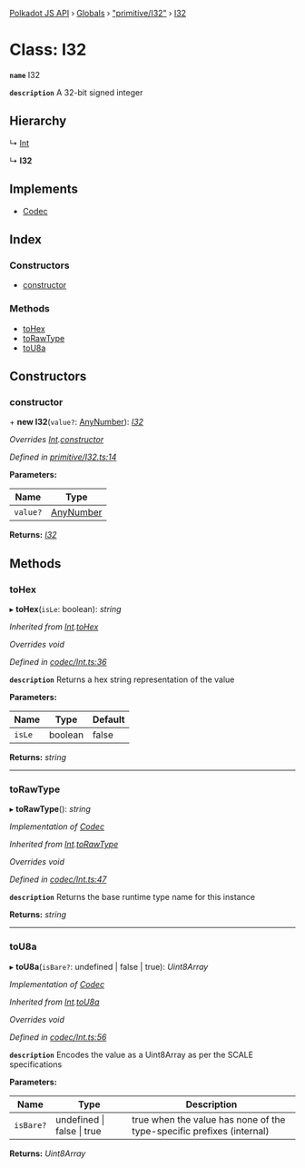 [Polkadot JS API](../README.md) › [Globals](../globals.md) › ["primitive/I32"](../modules/_primitive_i32_.md) › [I32](_primitive_i32_.i32.md)

# Class: I32

**`name`** I32

**`description`** 
A 32-bit signed integer

## Hierarchy

  ↳ [Int](_codec_int_.int.md)

  ↳ **I32**

## Implements

* [Codec](../interfaces/_types_.codec.md)

## Index

### Constructors

* [constructor](_primitive_i32_.i32.md#constructor)

### Methods

* [toHex](_primitive_i32_.i32.md#tohex)
* [toRawType](_primitive_i32_.i32.md#torawtype)
* [toU8a](_primitive_i32_.i32.md#tou8a)

## Constructors

###  constructor

\+ **new I32**(`value?`: [AnyNumber](../modules/_types_.md#anynumber)): *[I32](_primitive_i32_.i32.md)*

*Overrides [Int](_codec_int_.int.md).[constructor](_codec_int_.int.md#constructor)*

*Defined in [primitive/I32.ts:14](https://github.com/polkadot-js/api/blob/16e0ea9315/packages/types/src/primitive/I32.ts#L14)*

**Parameters:**

Name | Type |
------ | ------ |
`value?` | [AnyNumber](../modules/_types_.md#anynumber) |

**Returns:** *[I32](_primitive_i32_.i32.md)*

## Methods

###  toHex

▸ **toHex**(`isLe`: boolean): *string*

*Inherited from [Int](_codec_int_.int.md).[toHex](_codec_int_.int.md#tohex)*

*Overrides void*

*Defined in [codec/Int.ts:36](https://github.com/polkadot-js/api/blob/16e0ea9315/packages/types/src/codec/Int.ts#L36)*

**`description`** Returns a hex string representation of the value

**Parameters:**

Name | Type | Default |
------ | ------ | ------ |
`isLe` | boolean | false |

**Returns:** *string*

___

###  toRawType

▸ **toRawType**(): *string*

*Implementation of [Codec](../interfaces/_types_.codec.md)*

*Inherited from [Int](_codec_int_.int.md).[toRawType](_codec_int_.int.md#torawtype)*

*Overrides void*

*Defined in [codec/Int.ts:47](https://github.com/polkadot-js/api/blob/16e0ea9315/packages/types/src/codec/Int.ts#L47)*

**`description`** Returns the base runtime type name for this instance

**Returns:** *string*

___

###  toU8a

▸ **toU8a**(`isBare?`: undefined | false | true): *Uint8Array*

*Implementation of [Codec](../interfaces/_types_.codec.md)*

*Inherited from [Int](_codec_int_.int.md).[toU8a](_codec_int_.int.md#tou8a)*

*Overrides void*

*Defined in [codec/Int.ts:56](https://github.com/polkadot-js/api/blob/16e0ea9315/packages/types/src/codec/Int.ts#L56)*

**`description`** Encodes the value as a Uint8Array as per the SCALE specifications

**Parameters:**

Name | Type | Description |
------ | ------ | ------ |
`isBare?` | undefined &#124; false &#124; true | true when the value has none of the type-specific prefixes (internal)  |

**Returns:** *Uint8Array*
